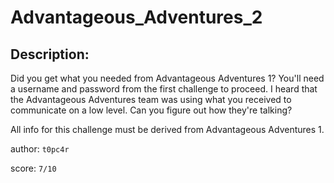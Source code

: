 
# Advantageous_Adventures_2
## Description:
Did you get what you needed from Advantageous Adventures 1? You'll need a username and password from the first challenge to proceed. I heard that the Advantageous Adventures team was using what you received to communicate on a low level. Can you figure out how they're talking?

All info for this challenge must be derived from Advantageous Adventures 1.

author: `t0pc4r`

score: `7/10`

